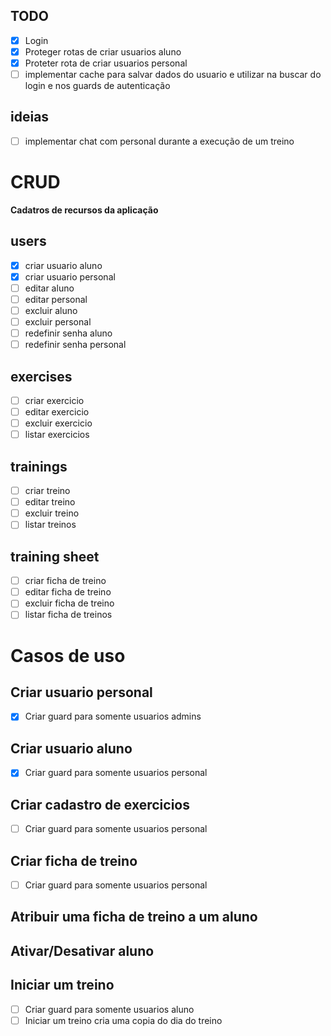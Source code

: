 ## TODO
- [x] Login
- [x] Proteger rotas de criar usuarios aluno
- [x] Proteter rota de criar usuarios personal
- [ ] implementar cache para salvar dados do usuario e utilizar na buscar do login e nos guards de autenticação

## ideias
- [ ] implementar chat com personal durante a execução de um treino

# CRUD
**Cadatros de recursos da aplicação**

## users
- [x] criar usuario aluno
- [x] criar usuario personal
- [ ] editar aluno
- [ ] editar personal
- [ ] excluir aluno
- [ ] excluir personal
- [ ] redefinir senha aluno
- [ ] redefinir senha personal

## exercises
- [ ] criar exercicio
- [ ] editar exercicio
- [ ] excluir exercicio
- [ ] listar exercicios

## trainings
- [ ] criar treino
- [ ] editar treino
- [ ] excluir treino
- [ ] listar treinos

## training sheet
- [ ] criar ficha de treino
- [ ] editar ficha de treino
- [ ] excluir ficha de treino
- [ ] listar ficha de treinos

# Casos de uso
## Criar usuario personal
- [x] Criar guard para somente usuarios admins

## Criar usuario aluno
- [x] Criar guard para somente usuarios personal

## Criar cadastro de exercicios
- [ ] Criar guard para somente usuarios personal

## Criar ficha de treino
- [ ] Criar guard para somente usuarios personal

## Atribuir uma ficha de treino a um aluno

## Ativar/Desativar aluno

## Iniciar um treino
- [ ] Criar guard para somente usuarios aluno
- [ ] Iniciar um treino cria uma copia do dia do treino

